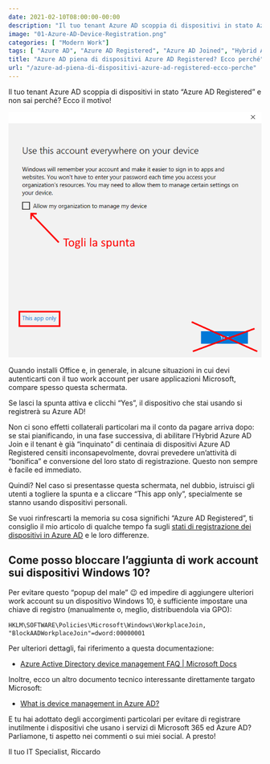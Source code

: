 ```yaml
---
date: 2021-02-10T08:00:00-00:00
description: "Il tuo tenant Azure AD scoppia di dispositivi in stato Azure AD Registered e non sai perché? Ti racconto le diverse ragioni per cui accade."
image: "01-Azure-AD-Device-Registration.png"
categories: [ "Modern Work"]
tags: [ "Azure AD", "Azure AD Registered", "Azure AD Joined", "Hybrid Azure AD Joined" ]
title: "Azure AD piena di dispositivi Azure AD Registered? Ecco perché"
url: "/azure-ad-piena-di-dispositivi-azure-ad-registered-ecco-perche"
---
```

Il tuo tenant Azure AD scoppia di dispositivi in stato “Azure AD Registered” e non sai perché? Ecco il motivo!

![Popup di registrazione dei dispositivi in Azure AD](01-Azure-AD-Device-Registration.png)

Quando installi Office e, in generale, in alcune situazioni in cui devi autenticarti con il tuo work account per usare applicazioni Microsoft, compare spesso questa schermata.

Se lasci la spunta attiva e clicchi “Yes”, il dispositivo che stai usando si registrerà su Azure AD!

Non ci sono effetti collaterali particolari ma il conto da pagare arriva dopo: se stai pianificando, in una fase successiva, di abilitare l’Hybrid Azure AD Join e il tenant è già “inquinato” di centinaia di dispositivi Azure AD Registered censiti inconsapevolmente, dovrai prevedere un’attività di “bonifica” e conversione del loro stato di registrazione. Questo non sempre è facile ed immediato.

Quindi? Nel caso si presentasse questa schermata, nel dubbio, istruisci gli utenti a togliere la spunta e a cliccare “This app only”, specialmente se stanno usando dispositivi personali.

Se vuoi rinfrescarti la memoria su cosa significhi “Azure AD Registered”, ti consiglio il mio articolo di qualche tempo fa sugli [stati di registrazione dei dispositivi in Azure AD](/differenza-azure-ad-registered-azure-ad-joined-hybrid-azure-ad-joined/) e le loro differenze.

## Come posso bloccare l’aggiunta di work account sui dispositivi Windows 10?
Per evitare questo “popup del male” 😉 ed impedire di aggiungere ulteriori work account su un dispositivo Windows 10, è sufficiente impostare una chiave di registro (manualmente o, meglio, distribuendola via GPO):

    HKLM\SOFTWARE\Policies\Microsoft\Windows\WorkplaceJoin, "BlockAADWorkplaceJoin"=dword:00000001

Per ulteriori dettagli, fai riferimento a questa documentazione:
- [Azure Active Directory device management FAQ | Microsoft Docs](https://docs.microsoft.com/en-us/azure/active-directory/devices/faq#how-can-i-block-users-from-adding-additional-work-accounts--azure-ad-registered--on-my-corporate-windows-10-devices)

Inoltre, ecco un altro documento tecnico interessante direttamente targato Microsoft:
- [What is device management in Azure AD?](https://docs.microsoft.com/en-us/azure/active-directory/devices/overview)

E tu hai adottato degli accorgimenti particolari per evitare di registrare inutilmente i dispositivi che usano i servizi di Microsoft 365 ed Azure AD? Parliamone, ti aspetto nei commenti o sui miei social. A presto!

Il tuo IT Specialist, Riccardo